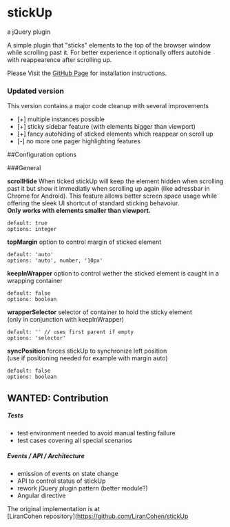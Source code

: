 stickUp
=======
a jQuery plugin

A simple plugin that "sticks" elements to the top of the browser window while 
scrolling past it. For better experience it optionally offers autohide with 
reappearence after scrolling up.

Please Visit the <a href="http://lirancohen.github.io/stickUp">GitHub Page</a> 
for installation instructions.

### Updated version

This version contains a major code cleanup with several improvements

+ [+] multiple instances possible
+ [+] sticky sidebar feature (with elements bigger than viewport)
+ [+] fancy autohiding of sticked elements which reappear on scroll up
+ [-] no more one pager highlighting features

##Configuration options

###General

**scrollHide**
When ticked stickUp will keep the element hidden when scrolling past it but show 
it immediatly when scrolling up again (like adressbar in Chrome for Android).
This feature allows better screen space usage while offering the sleek UI 
shortcut of standard sticking behavoiur.  
**Only works with elements smaller than viewport.**
```
default: true
options: integer
```

**topMargin**
option to control margin of sticked element
```
default: 'auto'
options: 'auto', number, '10px'
```

**keepInWrapper**
option to control wether the sticked element is caught in a wrapping container
```
default: false
options: boolean
```

**wrapperSelector**
selector of container to hold the sticky element  
(only in conjunction with keepInWrapper)
```
default: '' // uses first parent if empty
options: 'selector'
```

**syncPosition**
forces stickUp to synchronize left position  
(use if positioning needed for example with margin auto)
```
default: false
options: boolean
```

## WANTED: Contribution
##### Tests
+ test environment needed to avoid manual testing failure
+ test cases covering all special scenarios

##### Events / API / Architecture
+ emission of events on state change
+ API to control status of stickUp
+ rework jQuery plugin pattern (better module?)
+ Angular directive

The original implementation is at  
[LiranCohen repository](https://github.com/LiranCohen/stickUp